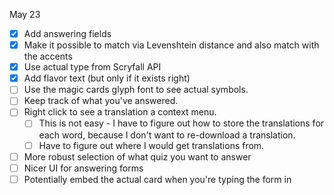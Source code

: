May 23

- [x] Add answering fields
- [x] Make it possible to match via Levenshtein distance and also match with the accents
- [x] Use actual type from Scryfall API
- [x] Add flavor text (but only if it exists right)
- [ ] Use the magic cards glyph font to see actual symbols.
- [ ] Keep track of what you've answered.
- [ ] Right click to see a translation a context menu.
  - [ ] This is not easy - I have to figure out how to store the translations for each word, because I don't want to re-download a translation.
  - [ ] Have to figure out where I would get translations from.
- [ ] More robust selection of what quiz you want to answer
- [ ] Nicer UI for answering forms
- [ ] Potentially embed the actual card when you're typing the form in

